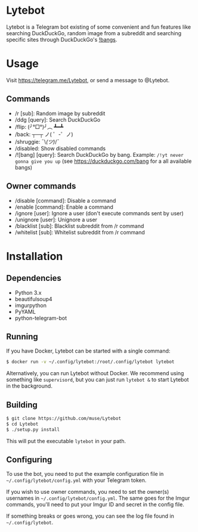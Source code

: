 # Lytebot
Lytebot is a Telegram bot existing of some convenient and fun features like searching
DuckDuckGo, random image from a subreddit and searching specific sites through
DuckDuckGo's [!bangs](https://duckduckgo.com/bang).

# Usage
Visit https://telegram.me/Lytebot, or send a message to @Lytebot.

## Commands
- /r [sub]: Random image by subreddit
- /ddg [query]: Search DuckDuckGo
- /flip: (╯°□°)╯︵ ┻━┻
- /back: ┬─┬ ノ( ゜-゜ノ)
- /shruggie: ¯\\_(ツ)_/¯
- /disabled: Show disabled commands
- /![bang] [query]: Search DuckDuckGo by bang. Example: `/!yt never gonna give you up` (see https://duckduckgo.com/bang for a all available bangs)

## Owner commands
- /disable [command]: Disable a command
- /enable [command]: Enable a command
- /ignore [user]: Ignore a user (don't execute commands sent by user)
- /unignore [user]: Unignore a user
- /blacklist [sub]: Blacklist subreddit from /r command
- /whitelist [sub]: Whitelist subreddit from /r command

# Installation
## Dependencies
- Python 3.x
- beautifulsoup4
- imgurpython
- PyYAML
- python-telegram-bot

## Running
If you have Docker, Lytebot can be started with a single command:
```bash
$ docker run -v ~/.config/lytebot:/root/.config/lytebot lytebot
```

Alternatively, you can run Lytebot without Docker. We recommend using something
like `supervisord`, but you can just run `lytebot &` to start Lytebot in the
background.

## Building
```bash
$ git clone https://github.com/muse/Lytebot
$ cd Lytebot
$ ./setup.py install
```

This will put the executable `lytebot` in your path.

## Configuring
To use the bot, you need to put the example configuration file in
`~/.config/lytebot/config.yml` with your Telegram token.

If you wish to use owner commands, you need to set the owner(s) usernames in
`~/.config/lytebot/config.yml`. The same goes for the Imgur commands, you'll
need to put your Imgur ID and secret in the config file.

If something breaks or goes wrong, you can see the log file found in
`~/.config/lytebot`.
